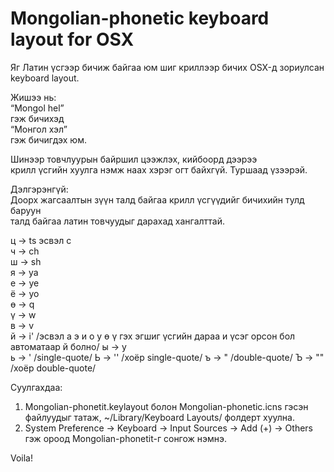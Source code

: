 Mongolian-phonetic keyboard layout for OSX
==========================================

Яг Латин үсгээр бичиж байгаа юм шиг криллээр бичих OSX-д зориулсан
keyboard layout.  

Жишээ нь:  
“Mongol hel”  
гэж бичихэд  
“Монгол хэл”  
гэж бичигдэх юм.  

Шинээр товчлуурын байршил цээжлэх, кийбоoрд дээрээ  
крилл үсгийн хуулга нэмж наах хэрэг огт байхгүй. Туршаад үзээрэй.  

Дэлгэрэнгүй:  
Доорх жагсаалтын зүүн талд байгаа крилл үсгүүдийг бичихийн тулд баруун  
талд байгаа латин товчуудыг дарахад хангалттай.  
  
ц -> ts эсвэл c  
ч -> ch  
ш -> sh  
я -> ya  
е -> ye  
ё -> yo  
ө -> q  
ү -> w  
в -> v  
й -> i' /эсвэл а э и о у ө ү гэх эгшиг үсгийн дараа и үсэг орсон бол автоматаар й болно/ 
ы -> y  
ь -> '  /single-quote/
Ь -> '' /хоёр single-quote/
ъ -> "  /double-quote/
Ъ -> "" /хоёр double-quote/

Суулгахдаа:   
1) Mongolian-phonetit.keylayout болон Mongolian-phonetic.icns гэсэн файлуудыг татаж, ~/Library/Keyboard Layouts/ фолдерт хуулна.  
2) System Preference -> Keyboard -> Input Sources -> Add (+) -> Others гэж ороод Mongolian-phonetit-г сонгож нэмнэ.   
  
Voila!
